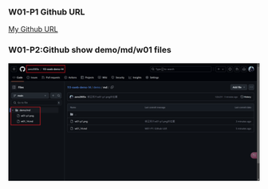 ### W01-P1 Github URL

[My Github URL](https://github.com/zero2005x/113-sweb-demo-14)

### W01-P2:Github show demo/md/w01 files

![](w01-p2.png)